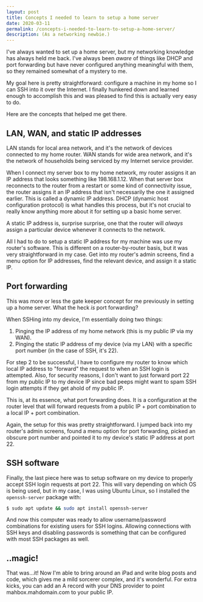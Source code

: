 ```yaml
---
layout: post
title: Concepts I needed to learn to setup a home server
date: 2020-03-11
permalink: /concepts-i-needed-to-learn-to-setup-a-home-server/
description: (As a networking newbie.)
---
```


I've always wanted to set up a home server, but my networking knowledge has always held me back. I've always been _aware_ of things like DHCP and port forwarding but have never configured anything meaningful with them, so they remained somewhat of a mystery to me.

My goal here is pretty straightforward: configure a machine in my home so I can SSH into it over the Internet. I finally hunkered down and learned enough to accomplish this and was pleased to find this is actually very easy to do.

Here are the concepts that helped me get there.


## LAN, WAN, and static IP addresses

LAN stands for local area network, and it's the network of devices connected to my home router. WAN stands for wide area network, and it's the network of households being serviced by my Internet service provider.

When I connect my server box to my home network, my router assigns it an IP address that looks something like 198.168.1.12. When that server box reconnects to the router from a restart or some kind of connectivity issue, the router assigns it an IP address that isn't necessarily the one it assigned earlier. This is called a dynamic IP address. DHCP (dynamic host configuration protocol) is what handles this process, but it's not crucial to really know anything more about it for setting up a basic home server.

A static IP address is, surprise surprise, one that the router will _always_ assign a particular device whenever it connects to the network.

All I had to do to setup a static IP address for my machine was use my router's software. This is different on a router-by-router basis, but it was very straightforward in my case. Get into my router's admin screens, find a menu option for IP addresses, find the relevant device, and assign it a static IP.


## Port forwarding

This was more or less the gate keeper concept for me previously in setting up a home server. What the heck _is_ port forwarding?

When SSHing into my device, I'm essentially doing two things:

1. Pinging the IP address of my home network (this is my public IP via my WAN).
2. Pinging the static IP address of my device (via my LAN) with a specific port number (in the case of SSH, it's 22).

For step 2 to be successful, I have to configure my router to know which local IP address to "forward" the request to when an SSH login is attempted. Also, for security reasons, I don't want to just forward port 22 from my public IP to my device IP since bad peeps might want to spam SSH login attempts if they get ahold of my public IP.

This is, at its essence, what port forwarding does. It is a configuration at the router level that will forward requests from a public IP + port combination to a local IP + port combination.

Again, the setup for this was pretty straightforward. I jumped back into my router's admin screens, found a menu option for port forwarding, picked an obscure port number and pointed it to my device's static IP address at port 22.


## SSH software

Finally, the last piece here was to setup software on my device to properly accept SSH login requests at port 22. This will vary depending on which OS is being used, but in my case, I was using Ubuntu Linux, so I installed the `openssh-server` package with:

```bash
$ sudo apt update && sudo apt install openssh-server
```

And now this computer was ready to allow username/password combinations for existing users for SSH logins. Allowing connections with SSH keys and disabling passwords is something that can be configured with most SSH packages as well.


## ..magic!

That was...it! Now I'm able to bring around an iPad and write blog posts and code, which gives me a mild sorcerer complex, and it's wonderful. For extra kicks, you can add an A record with your DNS provider to point mahbox.mahdomain.com to your public IP.
